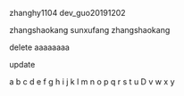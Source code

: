 
zhanghy1104
dev_guo20191202

zhangshaokang
sunxufang
zhangshaokang

delete
aaaaaaaa

update

a
b
c
d
e
f
g
h
i
j
k
l
m
n
o
p
q
r
s
t
u
D
v
w
x
y

